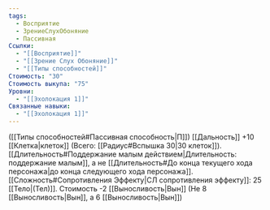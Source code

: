 ```yaml
---
tags:
  - Восприятие
  - ЗрениеСлухОбоняние
  - Пассивная
Ссылки:
  - "[[Восприятие]]"
  - "[[Зрение Слух Обоняние]]"
  - "[[Типы способностей]]"
Стоимость: "30"
Стоимость выкупа: "75"
Уровни:
  - "[[Эхолокация 1]]"
Связанные навыки:
  - "[[Эхолокация 1]]"
---
```

([[Типы способностей#Пассивная способность|П]]) [[Дальность]] +10 [[Клетка|клеток]] (Всего: [[Радиус#Вспышка 30|30 клеток]]). [[Длительность#Поддержание малым действием|Длительность: поддержание малым]], а не [[Длительность#До конца текущего хода персонажа|до конца следующего хода персонажа]]. [[Сложность#Cопротивления Эффекту|СЛ сопротивления эффекту]]: 25 [[Тело|(Тел)]]. Стоимость -2 [[Выносливость|Вын]] (Не 8 [[Выносливость|Вын]], а 6 [[Выносливость|Вын]])